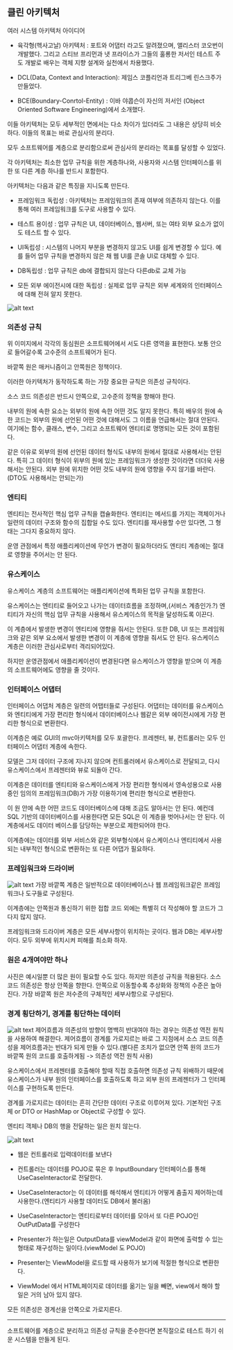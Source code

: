 ## 클린 아키텍처

여러 시스템 아키텍처 아이디어

-   육각형(헥사고날) 아키텍처 : 포트와 어댑터 라고도 알려졌으며, 앨리스터 코오번이 개발했다. 그리고 스티브 프리먼과 냇 프라이스가 그들의 훌룡한 저서인 테스트 주도 개발로 배우는 객체 지향 설계와 실천에서 차용했다.

-   DCL(Data, Context and Interaction): 제임스 코플리언과 트리그베 린스크주가 만들었다.

-   BCE(Boundary-Conrtol-Entity) : 이바 야콥슨이 자신의 저서인 (Object Oriented Software Engineering)에서 소개했다.

이들 아키텍처는 모두 세부적인 면에서는 다소 차이가 있더라도 그 내용은 상당히 비슷하다. 이들의 목표는 바로 관심사의 분리다.

모두 소프트웨어를 계층으로 분리함으로써 관심사의 분리라는 목표를 달성할 수 있었다.

각 아키텍처는 최소한 업무 규칙을 위한 계층하나와, 사용자와 시스템 인터페이스를 위한 또 다른 계층 하나를 반드시 포함한다.

아키텍처는 다음과 같은 특징을 지니도록 만든다.

-   프레임워크 독립성 : 아키텍처는 프레임워크의 존재 여부에 의존하지 않는다. 이를통해 여러 프레임워크를 도구로 사용할 수 있다.

-   테스트 용이성 : 업무 규칙은 UI, 데이터베이스, 웹서버, 또는 여타 외부 요소가 없이도 테스트 할 수 있다.

-   UI독립성 : 시스템의 나머지 부분을 변경하지 않고도 UI를 쉽게 변경할 수 있다. 예를 들어 업무 규칙을 변경하지 않은 채 웹 UI를 콘솔 UI로 대체할 수 있다.

-   DB독립성 : 업무 규칙은 db에 결합되지 않는다 다른db로 교체 가능

-   모든 외부 에이전시에 대한 독립성 : 실제로 업무 규칙은 외부 세계와의 인터페이스에 대해 전혀 알지 못한다.

![alt text](image/image26.png)

### 의존성 규칙

위 이미지에서 각각의 동심원은 소프트웨어에서 서도 다른 영역을 표현한다. 보통 안으로 들어갈수록 고수준의 소프트웨어가 된다.

바깥쪽 원은 매커니즘이고 안쪽원은 정책이다.

이러한 아키텍처가 동작하도록 하는 가장 중요한 규칙은 의존성 규칙이다.

소스 코드 의존성은 반드시 안쪽으로, 고수준의 정책을 향해야 한다.

내부의 원에 속한 요소는 외부의 원에 속한 어떤 것도 알지 못한다. 특히 배우의 원에 속한 코드는 외부의 원에 선언된 어떤 것에 대해서도 그 이름을 언급해서는 절대 안된다. 여기에는 함수, 클래스, 변수, 그리고 소프트웨어 엔티티로 명명되는 모든 것이 포함된다.

같은 이유로 외부의 원에 선언된 데이터 형식도 내부의 원에서 절대로 사용해서는 안된다. 특히 그 데이터 형식이 위부의 원에 있는 프레임워크가 생성한 것이라면 더더욱 사용해서는 안된다. 외부 원에 위치한 어떤 것도 내부의 원에 영향을 주지 않기를 바란다.
(DTO도 사용해서는 안되는가)

### 엔티티

엔티티는 전사적인 핵심 업무 규칙을 캡슐화한다. 엔티티는 메서드를 가지는 객체이거나일련의 데이터 구조와 함수의 집합일 수도 있다. 엔티티를 재사용할 수만 있다면, 그 형태는 그다지 중요하지 않다.

운영 관점에서 특정 애플리케이션에 무언가 변경이 필요하더라도
엔티티 계층에는 절대로 영향을 주어서는 안 된다.

### 유스케이스

유스케이스 계층의 소프트웨어는 애플리케이션에 특화된 업무 규칙을 포함한다.

유스케이스는 엔티티로 들어오고 나가는 데이터흐름을 조정하며,(서비스 계층인가.?) 엔티티가 자신의 핵심 업무 규칙을 사용해서 유스케이스의 목적을 달성하도록 이끈다.

이 계층에서 발생한 변경이 엔티티에 영향을 줘서는 안된다. 또한 DB, UI 또는 프레임워크와 같은 외부 요소에서 발생한 변경이 이 계층에 영향을 줘서도 안 된다. 유스케이스 계층은 이러한 관심사로부터 격리되어있다.

하지만 운영관점에서 애플리케이션이 변경된다면 유스케이스가 영향을 받으며 이 계층의 소프트웨어에도 영향을 줄 것이다.

### 인터페이스 어댑터

인터페이스 어댑처 계층은 일련의 어탭터들로 구성된다. 어댑터는 데이터를 유스케이스와 엔티티에게 가장 편리한 형식에서 데이터베이스나 웹같은 외부 에이전시에게 가장 편리한 형식으로 변환한다.

이계층은 예로 GUI의 mvc아키텍처를 모두 포괄한다. 프레젠터, 뷰, 컨트롤러는 모두 인터페이스 어댑터 계층에 속한다.

모델은 그저 데이터 구조에 지나지 않으며 컨트롤러에서 유스케이스로 전달되고, 다시 유스케이스에서 프레젠터와 뷰로 되돌아 간다.

이계층은 데이터를 엔티티와 유스케이스에게 가장 편리한 형식에서 영속성용으로 사용중인 임의의 프레임워크(DB)가 가장 이용하기에 편리한 형식으로 변환한다.

이 원 안에 속한 어떤 코드도 데이터베이스에 대해 조금도 알아서는 안 된다. 예컨데 SQL 기반의 데이터베이스를 사용한다면 모든 SQL은 이 계층을 벗어나서는 안 된다. 이 계층에서도 데이터 베이스를 담당하는 부분으로 제한되어야 한다.

이계층에는 데이터를 외부 서비스와 같은 외부형식에서 유스케이스나 엔티티에서 사용되는 내부적인 형식으로 변환하는 또 다른 어댑가 필요하다.

### 프레임워크와 드라이버

![alt text](image/image26.png)
가장 바깥쪽 계층은 일반적으로 데이터베이스나 웹 프레임워크같은 프레임워크나 도구들로 구성된다.

이계층에는 안쪽원과 통신하기 위한 접합 코드 외에는 특별히 더 작성해야 할 코드가 그다지 많지 않다.

프레임워크와 드라이버 계층은 모든 세부사항이 위치하는 곳이다. 웹과 DB는 세부사항이다. 모두 외부에 위치시켜 피해를 최소화 하자.

### 원은 4개여야만 하나

사진은 예시일뿐 더 많은 원이 필요할 수도 있다.
하지만 의존성 규칙을 적용된다. 소스코드 의존성은 항상 안쪽을 향한다. 안쪽으로 이동할수록 추상화와 정책의 수준은 높아진다. 가장 바깥쪽 원은 저수준의 구체적인 세부사항으로 구성된다.

### 경계 횡단하기, 경계를 횡단하는 데이터

![alt text](image/image26.png)
제어흐름과 의존성의 방향이 명백히 반대여야 하는 경우는 의존성 역전 원칙을 사용하여 해결한다. 제어흐름이 경계를 가로지르는 바로 그 지점에서 소스 코드 의존성을 제어흐름과는 반대가 되게 만들 수 있다.(별다른 조치가 없으면 안쪽 원의 코드가 바깥쪽 원의 코드를 호출하게됨 -> 의존성 역전 원칙 사용)

유스케이스에서 프레젠터를 호출해야 할때 직접 호출하면 의존성 규칙 위배하기 때문에 유스케이스가 내부 원의 인터페이스를 호출하도록 하고 외부 원의 프레젠터가 그 인터페이스를 구현하도록 만든다.

경계를 가로지르는 데이터는 흔히 간단한 데이터 구조로 이루어져 있다. 기본적인 구조체 or DTO or HashMap or Object로 구성할 수 있다.

엔티티 객체나 DB의 행을 전달하는 일은 원치 않는다.

![alt text](image/image27.png)

-   웹은 컨트롤러로 입력데이터를 보낸다

-   컨트롤러는 데이터를 POJO로 묶은 후 InputBoundary 인터페이스를 통해 UseCaseInteractor로 전달한다.

-   UseCaseInteractor는 이 데이터를 해석해서 엔티티가 어떻게 춤출지 제어하는데 사용한다.(엔티티가 사용할 데이터도 DB에서 불러옴)

-   UseCaseInteractor는 엔티티로부터 데이터를 모아서 또 다른 POJO인 OutPutData를 구성한다

-   Presenter가 하는일은 OutputData를 viewModel과 같이 화면에 출력할 수 있는 형태로 재구성하는 일이다.(viewModel 도 POJO)

-   Presenter는 ViewModel을 로드할 때 사용하가 보기에 적절한 형식으로 변환한다.

-   ViewModel 에서 HTML페이지로 데이터를 옮기는 일을 빼면, view에서 해야 할 일은 거의 남아 있지 않다.

모든 의존성은 경계선을 안쪽으로 가로지른다.

---

소프트웨어를 계층으로 분리하고 의존성 규칙을 준수한다면 본직절으로 테스트 하기 쉬운 시스템을 만들게 된다.

